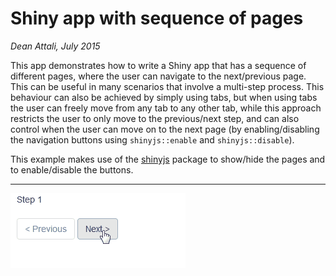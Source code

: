 # Shiny app with sequence of pages

*Dean Attali, July 2015*

This app demonstrates how to write a Shiny app that has a sequence of different pages, where the user can navigate to the next/previous page. This can be useful in many scenarios that involve a multi-step process. This behaviour can also be achieved by simply using tabs, but when using tabs the user can freely move from any tab to any other tab, while this approach restricts the user to only move to the previous/next step, and can also control when the user can move on to the next page (by enabling/disabling the navigation buttons using `shinyjs::enable` and `shinyjs::disable`).

This example makes use of the [shinyjs](https://github.com/daattali/shinyjs) package to show/hide the pages and to enable/disable the buttons.

---

[![Demo](./multiple-pages.gif)](./multiple-pages.gif)